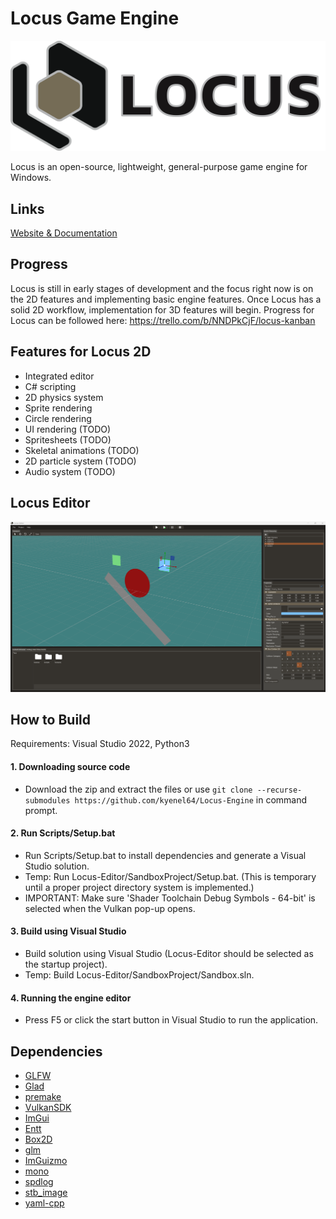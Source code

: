 # Locus Game Engine
<p align="center">
  <img src="./Resources/Branding/Logo/LocusLogoWithName.png" alt="Locus Logo" width="800"/>
</p>

Locus is an open-source, lightweight, general-purpose game engine for Windows.
## Links
[Website & Documentation](https://www.locusengine.com)

## Progress
Locus is still in early stages of development and the focus right now is on the 2D features and implementing basic engine features. 
Once Locus has a solid 2D workflow, implementation for 3D features will begin.
Progress for Locus can be followed here: https://trello.com/b/NNDPkCjF/locus-kanban

## Features for Locus 2D
- Integrated editor
- C# scripting
- 2D physics system
- Sprite rendering
- Circle rendering
- UI rendering (TODO)
- Spritesheets (TODO)
- Skeletal animations (TODO)
- 2D particle system (TODO)
- Audio system (TODO)

## Locus Editor
<p>
  <img src="./Resources/Branding/DemoScene.png" alt="Locus Editor" width="800"/>
</p>

## How to Build
Requirements: Visual Studio 2022, Python3

#### 1. Downloading source code
- Download the zip and extract the files or use `git clone --recurse-submodules https://github.com/kyenel64/Locus-Engine` in command prompt.

#### 2. Run Scripts/Setup.bat
- Run Scripts/Setup.bat to install dependencies and generate a Visual Studio solution.
- Temp: Run Locus-Editor/SandboxProject/Setup.bat. (This is temporary until a proper project directory system is implemented.)
- IMPORTANT: Make sure 'Shader Toolchain Debug Symbols - 64-bit' is selected when the Vulkan pop-up opens.

#### 3. Build using Visual Studio
- Build solution using Visual Studio (Locus-Editor should be selected as the startup project).
- Temp: Build Locus-Editor/SandboxProject/Sandbox.sln. 

#### 4. Running the engine editor
- Press F5 or click the start button in Visual Studio to run the application.

## Dependencies
- [GLFW](https://github.com/glfw/glfw)
- [Glad](https://github.com/Dav1dde/glad)
- [premake](https://github.com/premake/premake-core)
- [VulkanSDK](https://www.vulkan.org/)
- [ImGui](https://github.com/ocornut/imgui)
- [Entt](https://github.com/skypjack/entt)
- [Box2D](https://github.com/erincatto/box2d)
- [glm](https://github.com/g-truc/glm)
- [ImGuizmo](https://github.com/CedricGuillemet/ImGuizmo)
- [mono](https://www.mono-project.com/)
- [spdlog](https://github.com/gabime/spdlog)
- [stb_image](https://github.com/nothings/stb)
- [yaml-cpp](https://github.com/jbeder/yaml-cpp)
